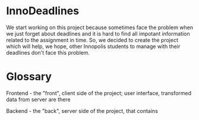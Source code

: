 # InnoDeadlines
We start working on this project because sometimes face the problem when we just forget
about deadlines and it is hard to find all impotant information related to the assignment in time. 
So, we decided to create the project which will help, we hope, other Innopolis students to manage with their deadlines don't face this problem.

# Glossary
Frontend - the "front", client side of the project; user interface, transformed data from server are there

Backend - the "back", server side of the project, that contains 